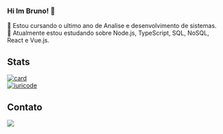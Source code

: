 ### Hi Im Bruno! 👋
🔭 Estou cursando o ultimo ano de Analise e desenvolvimento de sistemas.<br>
🌱 Atualmente estou estudando sobre Node.js, TypeScript, SQL, NoSQL, React e Vue.js.
## Stats
[![card](https://github-readme-stats.vercel.app/api?username=BrunoMoraiss&theme=highcontrast&show_icons=true)](https://github.com/anuraghazra/github-readme-stats)<br>
[![iuricode](https://github-readme-stats.vercel.app/api/top-langs/?username=BrunoMoraiss&hide=html&layout=compact&theme=highcontrast)](https://github.com/anuraghazra/github-readme-stats)
## Contato
<p> 
  <a href="https://www.linkedin.com/in/bruno-oliveira-morais/"> 
    <img src="https://img.shields.io/badge/LinkedIn-0077B5?style=for-the-badge&logo=linkedin&logoColor=white">
  </a>
</p>
<!--
**BrunoMoraiss/BrunoMoraiss** is a ✨ _special_ ✨ repository because its `README.md` (this file) appears on your GitHub profile.

Here are some ideas to get you started:

- 🔭 I’m currently working on ...
- 🌱 I’m currently learning ...
- 👯 I’m looking to collaborate on ...
- 🤔 I’m looking for help with ...
- 💬 Ask me about ...
- 📫 How to reach me: ...
- 😄 Pronouns: ...
- ⚡ Fun fact: ...
-->
